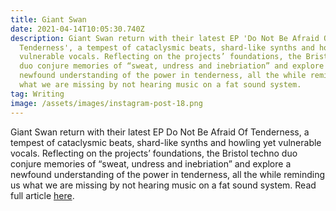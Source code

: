 ```yaml
---
title: Giant Swan
date: 2021-04-14T10:05:30.740Z
description: Giant Swan return with their latest EP 'Do Not Be Afraid Of
  Tenderness', a tempest of cataclysmic beats, shard-like synths and howling yet
  vulnerable vocals. Reflecting on the projects’ foundations, the Bristol techno
  duo conjure memories of “sweat, undress and inebriation” and explore a
  newfound understanding of the power in tenderness, all the while reminding us
  what we are missing by not hearing music on a fat sound system.
tag: Writing
image: /assets/images/instagram-post-18.png
---
```

Giant Swan return with their latest EP Do Not Be Afraid Of Tenderness, a tempest of cataclysmic beats, shard-like synths and howling yet vulnerable vocals. Reflecting on the projects’ foundations, the Bristol techno duo conjure memories of “sweat, undress and inebriation” and explore a newfound understanding of the power in tenderness, all the while reminding us what we are missing by not hearing music on a fat sound system. Read full article [here](https://metalmagazine.eu/post/giant-swan).